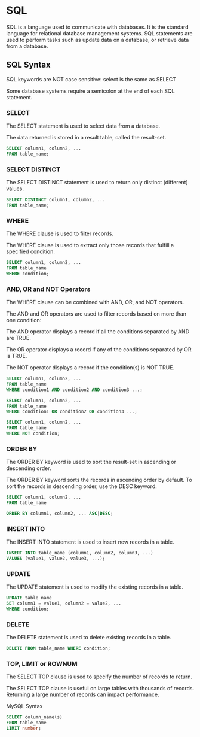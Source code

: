# SQL 

SQL is a language used to communicate with databases. It is the standard language for relational database management systems. SQL statements are used to perform tasks such as update data on a database, or retrieve data from a database.

## SQL Syntax

SQL keywords are NOT case sensitive: select is the same as SELECT

Some database systems require a semicolon at the end of each SQL statement.

### SELECT

The SELECT statement is used to select data from a database.

The data returned is stored in a result table, called the result-set.

```sql
SELECT column1, column2, ...
FROM table_name;
```

### SELECT DISTINCT

The SELECT DISTINCT statement is used to return only distinct (different) values.

```sql
SELECT DISTINCT column1, column2, ...
FROM table_name;
```

### WHERE

The WHERE clause is used to filter records.

The WHERE clause is used to extract only those records that fulfill a specified condition.

```sql
SELECT column1, column2, ...
FROM table_name
WHERE condition;
```

### AND, OR and NOT Operators

The WHERE clause can be combined with AND, OR, and NOT operators.

The AND and OR operators are used to filter records based on more than one condition:

The AND operator displays a record if all the conditions separated by AND are TRUE.

The OR operator displays a record if any of the conditions separated by OR is TRUE.

The NOT operator displays a record if the condition(s) is NOT TRUE.

```sql
SELECT column1, column2, ...
FROM table_name
WHERE condition1 AND condition2 AND condition3 ...;
```

```sql
SELECT column1, column2, ...
FROM table_name
WHERE condition1 OR condition2 OR condition3 ...;
```

```sql
SELECT column1, column2, ...
FROM table_name
WHERE NOT condition;
```

### ORDER BY

The ORDER BY keyword is used to sort the result-set in ascending or descending order.

The ORDER BY keyword sorts the records in ascending order by default. To sort the records in descending order, use the DESC keyword.

```sql
SELECT column1, column2, ...
FROM table_name

ORDER BY column1, column2, ... ASC|DESC;
```

### INSERT INTO

The INSERT INTO statement is used to insert new records in a table.

```sql
INSERT INTO table_name (column1, column2, column3, ...)
VALUES (value1, value2, value3, ...);
```

### UPDATE

The UPDATE statement is used to modify the existing records in a table.

```sql
UPDATE table_name
SET column1 = value1, column2 = value2, ...
WHERE condition;
```

### DELETE

The DELETE statement is used to delete existing records in a table.

```sql
DELETE FROM table_name WHERE condition;
```

### TOP, LIMIT or ROWNUM

The SELECT TOP clause is used to specify the number of records to return.

The SELECT TOP clause is useful on large tables with thousands of records. Returning a large number of records can impact performance.

MySQL Syntax

```sql
SELECT column_name(s)
FROM table_name
LIMIT number;
```

